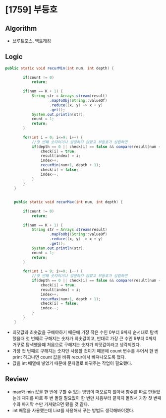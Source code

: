 # [1759] 부등호

## **Algorithm**

 - 브루트포스, 백트래킹


## **Logic**

``` java
public static void recurMin(int num, int depth) {
		
		if(count != 0)
			return;
		
		if(num == K + 1) {
			String str = Arrays.stream(result)
	                .mapToObj(String::valueOf)
	                .reduce((x, y) -> x + y)
	                .get();
			System.out.println(str);
			count = 1;
			return;
		}
		
		for(int i = 0; i<=9; i++) {
			//첫 번째 숫자이거나 방문하지 않았고 부등호가 성립하면
			if(depth == 0 || check[i] == false && compare(result[num - 1], i, c[depth-1])) {
				check[i] = true;
				result[index] = i;
				index++;
				recurMin(num+1, depth + 1);
				check[i] = false;
				index--;
			}
		}
	}
	
	
	public static void recurMax(int num, int depth) {
		
		if(count != 0)
			return;
		
		if(num == K + 1) {
			String str = Arrays.stream(result)
	                .mapToObj(String::valueOf)
	                .reduce((x, y) -> x + y)
	                .get();
			System.out.println(str);
			count = 1;
			return;
		}
		
		for(int i = 9; i>=0; i--) {
			//첫 번째 숫자이거나 방문하지 않았고 부등호가 성립하면
			if(depth == 0 || check[i] == false && compare(result[num - 1], i, c[depth-1])) {
				check[i] = true;
				result[index] = i;
				index++;
				recurMax(num+1, depth + 1);
				check[i] = false;
				index--;
			}
		}
	}
```
- 최댓값과 최솟값을 구해야하기 때문에 가장 작은 수인 0부터 9까지 순서대로 탐색했을때 첫 번째로 구해지는 숫자가 최솟값이고, 반대로 가장 큰 수인 9부터 0까지 거꾸로 탐색했을떄 처음으로 구해지는 숫자가 최댓값이라고 생각되었다. 
- 가장 첫 번째로 구해지는 숫자만 사용할 것이기 때문에 count 변수를 두어서 한 번 print 하고나면 count 값을 바꿔 recur에서 빠져나오도록 했다.
- 값을 int 배열에 넣었기 때문에 문자열로 바꿔주는 작업이 필요했다.


## **Review**
- max와 min 값을 한 번에 구할 수 있는 방법이 떠오르지 않아서 함수를 따로 만들었는데 재귀를 따로 두 번 돌릴 필요없이 한 번만 처음부터 끝까지 돌려서 가장 첫 번째 수와 마지막 수만 가져왔으면 됐을 것 같다.
- int 배열을 사용했는데 List를 사용해서 푸는 방법도 생각해봐야겠다.

